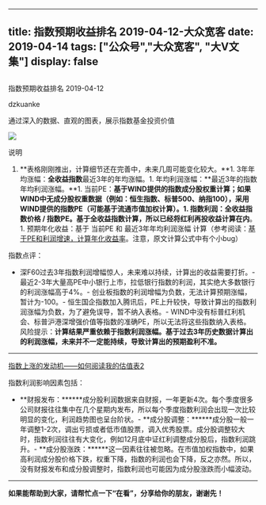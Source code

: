 
---
title:   指数预期收益排名 2019-04-12-大众宽客
date: 2019-04-14
tags: ["公众号","大众宽客", "大V文集"]
display: false
---


## 



指数预期收益排名 2019-04-12




dzkuanke




通过深入的数据、直观的图表，展示指数基金投资价值




<img class="rich_pages" data-copyright="0" data-ratio="1.6775956284153006" data-s="300,640" src="https://mmbiz.qpic.cn/mmbiz_png/PKw3FQPmhIjKr4NPRDqHrfRWWKuJiaY6kfVTU9wpowIrkZwtgaw69ibxfL0sJxrMmmrYI8FuZq2xFTZt75L1zgWw/640?wx_fmt=png" data-type="png" data-w="732" style=""/>

说明
1. **表格刚刚推出，计算细节还在完善中，未来几周可能变化较大。**1. 3年年均涨幅：**全收益指数**最近3年的年均涨幅。1. 年均利润涨幅：**最近3年的指数年均利润涨幅。**1. 当前PE：**基于WIND提供的指数成分股权重计算；**如果WIND中无成分股权重数据（例如：恒生指数、标普500、纳指100），采用WIND提供的指数PE（可能基于流通市值加权计算）。1. 指数利润：全收益指数价格&nbsp;/&nbsp;指数PE。基于全收益指数计算，所以**已经将红利再投收益计算在内**。1. 预期年化收益：基于&nbsp;当前PE&nbsp;和&nbsp;最近3年年均利润涨幅&nbsp;计算（参考阅读：[基于PE和利润增速，计算年化收益率](http://mp.weixin.qq.com/s?__biz=MzAwMTc1MDcwNw==&amp;mid=2648274113&amp;idx=1&amp;sn=5828b4b8cbae45f9fda1e9a5cb1c1354&amp;chksm=82f9371db58ebe0b31d6359bde7b56fac4cc7d0f95d0049ad2320fa9dcf5d5e858356ffd1539&amp;scene=21#wechat_redirect)。注意，原文计算公式中有个小bug）


指数点评：
- 深F60过去3年指数利润增幅惊人，未来难以持续，计算出的收益需要打折。- 最近2-3年大量高PE中小银行上市，拉低银行指数的利润，其实绝大多数银行的利润涨幅高于4%。- 创业板指数的利润增幅为负数，无法计算预期涨幅，暂计为-100。- 恒生国企指数加入腾讯后，PE上升较快，导致计算出的指数利润涨幅为负数，为了避免误导，暂不纳入表格。- WIND中没有标普红利机会、标普沪港深增强价值等指数的准确PE，所以无法将这些指数纳入表格。
风险提示：**计算结果严重依赖于指数利润涨幅。基于过去3年历史数据计算出的利润涨幅，未来并不一定能持续，导致计算出的预期盈利不准。**

****





[指数上涨的发动机——如何阅读我的估值表2](http://mp.weixin.qq.com/s?__biz=MzAwMTc1MDcwNw==&amp;mid=2648274089&amp;idx=1&amp;sn=65aa9059d4b86b861476521b1d9ad3a9&amp;chksm=82f93775b58ebe63c296c5b83a84eb6fa758ca732fb6c6c9e814293719ad911a8b74d09690af&amp;scene=21#wechat_redirect)



指数利润影响因素包括：
- **财报发布：******成分股利润数据来自财报，一年更新4次。每个季度很多公司财报往往集中在几个星期内发布，所以每个季度指数利润会出现一次比较明显的变化，利润趋势图也呈台阶状。- **成分股调整：******成分股一般一年调整1-2次，调出亏损或者低市值股票，调入优秀股票。成分股调整较大时，指数利润往往有大变化，例如12月底中证红利调整成分股后，指数利润跳升。- **成分股涨跌：******这一因素往往被忽略。在市值加权指数中，如果高利润成分股价格下跌，权重下降，指数的利润也会下降，反之亦然。所以，没有财报发布和成分股调整时，指数利润也可能因为成分股涨跌而小幅波动。
****



**如果能帮助到大家，请帮忙点一下<strong style="max-width: 100%;box-sizing: border-box !important;word-wrap: break-word !important;">“在看”**，分享给你的朋友，谢谢先！</strong>












